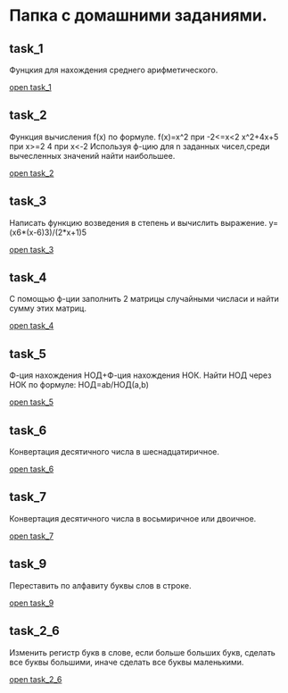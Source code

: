 # Папка с домашними заданиями.

## task_1
Фунцкия для нахождения среднего арифметического.

[open task_1](https://github.com/RuslanZaremba/RuslanZaremba/blob/master/homework_5/task_1.py)
## task_2
Функция вычисления f(x) по формуле.
f(x)=x^2 при -2<=x<2
    x^2+4x+5 при x>=2
    4 при x<-2
Используя ф-цию для n заданных чисел,среди вычесленных 
значений найти наибольшее.

[open task_2](https://github.com/RuslanZaremba/RuslanZaremba/blob/master/homework_5/task_2.py)
## task_3
Написать функцию возведения в степень и вычислить выражение.
y=(x6*(x-6)3)/(2*x+1)5

[open task_3](https://github.com/RuslanZaremba/RuslanZaremba/blob/master/homework_5/task_3.py)
## task_4
С помощью ф-ции заполнить 2 матрицы случайными числаси и найти сумму этих матриц.

[open task_4](https://github.com/RuslanZaremba/RuslanZaremba/blob/master/homework_5/task_4.py)
## task_5
Ф-ция нахождения НОД+Ф-ция нахождения НОК.
Найти НОД через НОК по формуле:
НОД=ab/НОД(a,b)

[open task_5](https://github.com/RuslanZaremba/RuslanZaremba/blob/master/homework_5/task_5.py)
## task_6
Конвертация десятичного числа в шеснадцатиричное.

[open task_6](https://github.com/RuslanZaremba/RuslanZaremba/blob/master/homework_5/task_6.py)
## task_7
Конвертация десятичного числа в восьмиричное или двоичное.

[open task_7](https://github.com/RuslanZaremba/RuslanZaremba/blob/master/homework_5/task_7.py)
## task_9
Переставить по алфавиту буквы слов в строке.

[open task_9](https://github.com/RuslanZaremba/RuslanZaremba/blob/master/homework_5/task_9.py)
## task_2_6
Изменить регистр букв в слове, если больше больших букв,
сделать все буквы большими, иначе сделать все буквы маленькими.

[open task_2_6](https://github.com/RuslanZaremba/RuslanZaremba/blob/master/homework_5/task_2_6.py)
